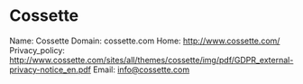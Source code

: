 
# Cossette

Name: Cossette
Domain: cossette.com
Home: http://www.cossette.com/
Privacy_policy: http://www.cossette.com/sites/all/themes/cossette/img/pdf/GDPR_external-privacy-notice_en.pdf
Email: info@cossette.com
